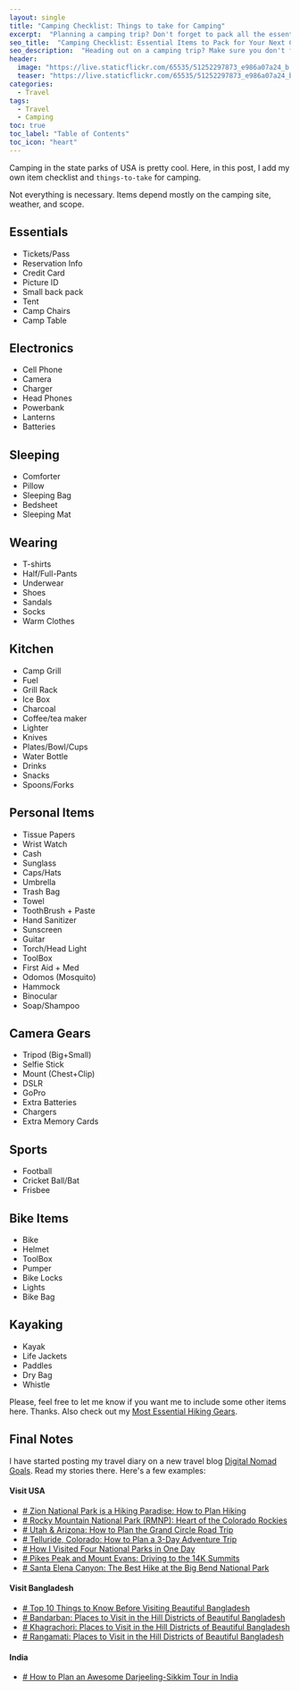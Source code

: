 ```yaml
---
layout: single
title: "Camping Checklist: Things to take for Camping"
excerpt:  "Planning a camping trip? Don't forget to pack all the essentials with this comprehensive camping checklist. From shelter and bedding to cooking equipment and first-aid supplies, we've got you covered."
seo_title:  "Camping Checklist: Essential Items to Pack for Your Next Camping Trip"
seo_description:  "Heading out on a camping trip? Make sure you don't forget any essentials with our comprehensive camping checklist. From tents and sleeping bags to cooking supplies and emergency gear, this post has got you covered."
header:
  image: "https://live.staticflickr.com/65535/51252297873_e986a07a24_b.jpg"
  teaser: "https://live.staticflickr.com/65535/51252297873_e986a07a24_b.jpg"
categories:
  - Travel
tags:
  - Travel
  - Camping
toc: true
toc_label: "Table of Contents"
toc_icon: "heart"
---
```



Camping in the state parks of USA is pretty cool. Here, in this post, I add my own item checklist and `things-to-take` for camping.

Not everything is necessary. Items depend mostly on the camping site, weather, and scope.


## Essentials
* Tickets/Pass
* Reservation Info
* Credit Card
* Picture ID
* Small back pack
* Tent
* Camp Chairs
* Camp Table

## Electronics
* Cell Phone
* Camera
* Charger
* Head Phones
* Powerbank
* Lanterns
* Batteries

## Sleeping
* Comforter
* Pillow
* Sleeping Bag
* Bedsheet
* Sleeping Mat

## Wearing
* T-shirts
* Half/Full-Pants
* Underwear
* Shoes
* Sandals
* Socks
* Warm Clothes


## Kitchen
* Camp Grill
* Fuel
* Grill Rack
* Ice Box
* Charcoal
* Coffee/tea maker
* Lighter
* Knives
* Plates/Bowl/Cups
* Water Bottle
* Drinks
* Snacks
* Spoons/Forks


## Personal Items
* Tissue Papers
* Wrist Watch
* Cash
* Sunglass
* Caps/Hats
* Umbrella
* Trash Bag
* Towel
* ToothBrush + Paste
* Hand Sanitizer
* Sunscreen
* Guitar
* Torch/Head Light
* ToolBox
* First Aid + Med
* Odomos (Mosquito)
* Hammock
* Binocular
* Soap/Shampoo

## Camera Gears
* Tripod (Big+Small)
* Selfie Stick
* Mount (Chest+Clip)
* DSLR
* GoPro
* Extra Batteries
* Chargers
* Extra Memory Cards

## Sports
* Football
* Cricket Ball/Bat
* Frisbee


## Bike Items
* Bike
* Helmet
* ToolBox
* Pumper
* Bike Locks
* Lights
* Bike Bag

## Kayaking
* Kayak
* Life Jackets
* Paddles
* Dry Bag
* Whistle

Please, feel free to let me know if you want me to include some other items here. Thanks. Also check out my [Most Essential Hiking Gears](https://digitalnomadgoals.com/hiking-gears/).


## Final Notes
I have started posting my travel diary on a new travel blog [Digital Nomad Goals](https://digitalnomadgoals.com). Read my stories there. Here's a few examples:

#### Visit USA
* [# Zion National Park is a Hiking Paradise: How to Plan Hiking](https://digitalnomadgoals.com/zion-national-park-is-a-hiking-paradise-how-to-plan-hiking/)
* [# Rocky Mountain National Park (RMNP): Heart of the Colorado Rockies](https://digitalnomadgoals.com/rocky-mountain-national-park-rmnp-heart-of-the-colorado-rockies/)
* [# Utah & Arizona: How to Plan the Grand Circle Road Trip](https://digitalnomadgoals.com/utah-arizona-how-to-plan-the-grand-circle-road-trip/)
* [# Telluride, Colorado: How to Plan a 3-Day Adventure Trip](https://digitalnomadgoals.com/telluride-colorado-how-we-planned-our-3-day-adventure-trip/)
* [# How I Visited Four National Parks in One Day](https://digitalnomadgoals.com/how-i-visited-four-national-parks-in-one-day/)
* [# Pikes Peak and Mount Evans: Driving to the 14K Summits](https://digitalnomadgoals.com/pikes-peak-and-mount-evans-the-14k-summits-that-you-can-reach-driving/)
* [# Santa Elena Canyon: The Best Hike at the Big Bend National Park](https://digitalnomadgoals.com/santa-elena-canyon-the-best-hike-at-the-big-bend-national-park/)
#### Visit Bangladesh
* [# Top 10 Things to Know Before Visiting Beautiful Bangladesh](https://digitalnomadgoals.com/top-10-things-to-know-before-visiting-beautiful-bangladesh/)
* [# Bandarban: Places to Visit in the Hill Districts of Beautiful Bangladesh](https://digitalnomadgoals.com/bandarban-places-to-visit-in-the-hill-districts-of-beautiful-bangladesh/)
* [# Khagrachori: Places to Visit in the Hill Districts of Beautiful Bangladesh](https://digitalnomadgoals.com/khagrachori-places-to-visit-in-the-hill-districts-of-beautiful-bangladesh/)
* [# Rangamati: Places to Visit in the Hill Districts of Beautiful Bangladesh](https://digitalnomadgoals.com/rangamati-places-to-visit-in-the-hill-districts-of-beautiful-bangladesh/)
#### India
* [# How to Plan an Awesome Darjeeling-Sikkim Tour in India](https://digitalnomadgoals.com/how-to-plan-an-awesome-darjeeling-sikkim-tour-in-india/)
<!--stackedit_data:
eyJoaXN0b3J5IjpbLTE2MDQyNjA5NywtMjI3MjA2MzYsMTQ4MD
Q1MDc1OF19
-->